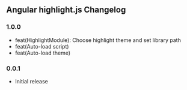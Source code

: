 ## Angular highlight.js Changelog

### 1.0.0

 - feat(HighlightModule): Choose highlight theme and set library path
 - feat(Auto-load script)
 - feat(Auto-load theme)

### 0.0.1

 - Initial release